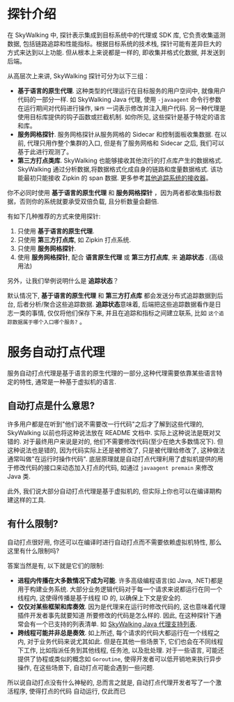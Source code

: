 # 探针介绍

在 SkyWalking 中, 探针表示集成到目标系统中的代理或 SDK 库, 它负责收集遥测数据, 包括链路追踪和性能指标。根据目标系统的技术栈, 探针可能有差异巨大的方式来达到以上功能. 但从根本上来说都是一样的, 即收集并格式化数据, 并发送到后端。

从高层次上来讲, SkyWalking 探针可分为以下三组：

- **基于语言的原生代理**. 这种类型的代理运行在目标服务的用户空间中, 就像用户代码的一部分一样. 如 SkyWalking Java 代理, 使用 `-javaagent` 命令行参数在运行期间对代码进行操作, `操作` 一词表示修改并注入用户代码. 另一种代理是使用目标库提供的钩子函数或拦截机制. 如你所见, 这些探针是基于特定的语言和库。
- **服务网格探针**. 服务网格探针从服务网格的 Sidecar 和控制面板收集数据. 在以前, 代理只用作整个集群的入口, 但是有了服务网格和 Sidecar 之后, 我们可以基于此进行观测了。
- **第三方打点类库**. SkyWalking 也能够接收其他流行的打点库产生的数据格式. SkyWalking 通过分析数据,将数据格式化成自身的链路和度量数据格式. 该功能最初只能接收 Zipkin 的 span 数据. 更多参考[其他追踪系统的接收器](https://skyapm.github.io/document-cn-translation-of-skywalking/zh/8.0.0/setup/backend/backend-receivers.html)。

你不必同时使用 **基于语言的原生代理** 和 **服务网格探针** ，因为两者都收集指标数据，否则你的系统就要承受双倍负载, 且分析数量会翻倍.

有如下几种推荐的方式来使用探针:

1. 只使用 **基于语言的原生代理**.
2. 只使用 **第三方打点库**, 如 Zipkin 打点系统.
3. 只使用 **服务网格探针**.
4. 使用 **服务网格探针**, 配合 **语言原生代理** 或 **第三方打点库**, 来 **追踪状态** . (高级用法)

另外，让我们举例说明什么是 **追踪状态**？

默认情况下, **基于语言的原生代理** 和 **第三方打点库** 都会发送分布式追踪数据到后台, 后者分析/聚合这些追踪数据. **追踪状态**意味着, 后端把这些追踪数据看作是日志一类的事情, 仅仅将他们保存下来, 并且在追踪和指标之间建立联系, 比如 `这个追踪数据属于哪个入口哪个服务?` 。



# 服务自动打点代理

服务自动打点代理是基于语言的原生代理的一部分,这种代理需要依靠某些语言特定的特性, 通常是一种基于虚拟机的语言.

## 自动打点是什么意思?

许多用户都是在听到"他们说不需要改一行代码"之后才了解到这些代理的, SkyWalking 以前也将这种说法放在 README 文档中. 实际上这种说法是既对又错的. 对于最终用户来说是对的, 他们不需要修改代码(至少在绝大多数情况下). 但这种说法也是错的, 因为代码实际上还是被修改了, 只是被代理给修改了, 这种做法通常叫做"在运行时操作代码". 底层原理就是自动打点代理利用了虚拟机提供的用于修改代码的接口来动态加入打点的代码, 如通过 `javaagent premain` 来修改 Java 类.

此外, 我们说大部分自动打点代理是基于虚拟机的, 但实际上你也可以在编译期构建这样的工具.

## 有什么限制?

自动打点很好用, 你还可以在编译时进行自动打点而不需要依赖虚拟机特性, 那么这里有什么限制吗?

答案当然是有, 以下就是它们的限制:

- **进程内传播在大多数情况下成为可能**. 许多高级编程语言(如 Java, .NET)都是用于构建业务系统. 大部分业务逻辑代码对于每一个请求来说都运行在同一个线程内, 这使得传播是基于线程 ID 的, 以确保上下文是安全的.
- **仅仅对某些框架和库奏效**. 因为是代理来在运行时修改代码的, 这也意味着代理插件开发者事先就要知道 所要修改的代码是怎么样的. 因此, 在这种探针下通常会有一个已支持的列表清单. 如 [SkyWalking Java 代理支持列表](https://skyapm.github.io/document-cn-translation-of-skywalking/zh/8.0.0/setup/service-agent/java-agent/Supported-list.html).
- **跨线程可能并非总是奏效**. 如上所述, 每个请求的代码大都运行在一个线程之内, 对于业务代码来说尤其如此. 但是在其他一些场景下, 它们也会在不同线程下工作, 比如指派任务到其他线程, 任务池, 以及批处理. 对于一些语言, 可能还提供了协程或类似的概念如 `Goroutine`, 使得开发者可以低开销地来执行异步操作, 在这些场景下, 自动打点可能会遇到一些问题.

所以说自动打点没有什么神秘的, 总而言之就是, 自动打点代理开发者写了一个激活程序, 使得打点的代码 自动运行, 仅此而已